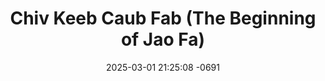 ---
layout: movie-video-data
date: 2025-03-01 21:25:08 -0691
categories: movie

# Site Attributes
title: "Chiv Keeb Caub Fab (The Beginning of Jao Fa)"
permalink: "/movie/Chiv_Keeb_Caub_Fab_(The_Beginning_of_Jao_Fa)"

# Movie Attributes
synopsis: "Nyob rau hauv lub teb chaws nplog xyoo 1975 lub 5 hli Naiphoo Vaj Pov tau swb tsov rog nws thiaj tau coj nws ib co qub tub rog nrog nws ya tawm txawv teb chaws. Nws tseg ib cov tub rog nyob tuav lub teb chaws kom txog hnub nws rov qab los. Tom qab ntawv tsoom fwv nplog liab tuav lub teb chaws nplog ua rau Naiphoo Vaj Pov cov qub tub rog nyob tsis tau. ib txhia txiav txim siab caum naisphoo vaj pov qab hos ib txhia txiav txim siab mus nkaum hav zoov hav tsuag sawv ua caub fab xws li Zoovzuag Vajtswvcim Xaivsuav lawv sawv daws tseem nyob tos naisphoo vajpov rov qab los pab lawv raws li cov lus cog tseg. "
producer: "Nplaim Liab Film Production"
director: "Pao Porapak"
writer: "Txhaj Her,Ntxhais Tsab,PajThoj,Rianer,Nalee"
video_link: ""
genre: "Action Historical"
year: "2011"
release_type: "DVD"
storage: "Center for Hmong Studies"
thumbnail: "/assets/images/movie_thumbnails/Chiv Keeb Caub Fab.jpeg"
publishing_company: "Nplaim Liab Film Production"

# Sequels + Parts
base_movie: ""
total_parts: 0
sequel: ""

# Movie Cast
cast:
- name: "Txhaj Hawj"
- name: "Na Lis Yaj"
- name: "Cib Yaj"
- name: "Lug Lis"
- name: "Yeeb Pov Xyooj"
- name: "Zoov Kaim Hawj"
- name: "Lis Hawj"
- name: "Haus Hawj"
---